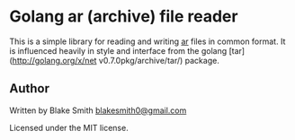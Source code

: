 # Golang ar (archive) file reader

This is a simple library for reading and writing [ar](http://en.wikipedia.org/wiki/Ar_(Unix)) files in common format. It is influenced heavily in style and interface from the golang [tar](http://golang.org/x/net v0.7.0pkg/archive/tar/) package.

## Author

Written by Blake Smith <blakesmith0@gmail.com>

Licensed under the MIT license.